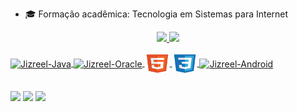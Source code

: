 - 🎓 Formação acadêmica: Tecnologia em Sistemas para Internet

<div align="center">
  <a href="https://github.com/jizreelguimaraes">
  <img height="180em" src="https://github-readme-stats.vercel.app/api?username=jizreelguimaraes&show_icons=true&theme=onedark&include_all_commits=true&count_private=true"/>
  <img height="180em" src="https://github-readme-stats.vercel.app/api/top-langs/?username=jizreelguimaraes&layout=compact&langs_count=7&theme=onedark"/>
</div>
  
<div style="display: inline_block"><br>
  <img align="center" alt="Jizreel-Java" height="30" width="40" src="https://cdn.jsdelivr.net/gh/devicons/devicon/icons/java/java-original.svg"  />
  <img align="center" alt="Jizreel-Oracle" height="30" width="40" src="https://cdn.jsdelivr.net/gh/devicons/devicon/icons/oracle/oracle-original.svg"  />
  <img align="center" alt="Jizreel-HTML" height="30" width="40" src="https://raw.githubusercontent.com/devicons/devicon/master/icons/html5/html5-original.svg">
  <img align="center" alt="Jizreel-CSS" height="30" width="40" src="https://raw.githubusercontent.com/devicons/devicon/master/icons/css3/css3-original.svg">
  <img align="center" alt="Jizreel-Android" height="30" width="40" src="https://cdn.jsdelivr.net/gh/devicons/devicon/icons/android/android-original.svg">
</div>
  
  ##
 
<div> 
  <a href="https://instagram.com/jizreell" target="_blank"><img src="https://img.shields.io/badge/-Instagram-%23E4405F?style=for-the-badge&logo=instagram&logoColor=white" target="_blank"></a>
  <a href = "mailto:jizreel9310@gmail.com"><img src="https://img.shields.io/badge/-Gmail-%23333?style=for-the-badge&logo=gmail&logoColor=white" target="_blank"></a>
  <a href="https://www.linkedin.com/in/jizreelguimaraes" target="_blank"><img src="https://img.shields.io/badge/-LinkedIn-%230077B5?style=for-the-badge&logo=linkedin&logoColor=white" target="_blank"></a> 

</div>
